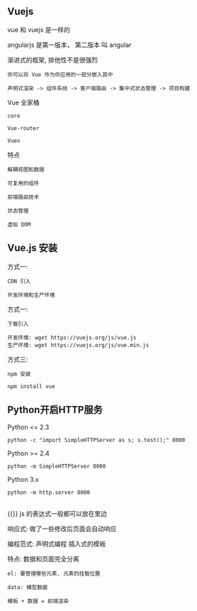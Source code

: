 ## Vuejs

vue 和 vuejs 是一样的

angularjs 是第一版本， 第二版本 叫 angular

渐进式的框架, 排他性不是很强烈

    你可以将 Vue 作为你应用的一部分嵌入其中

    声明式渲染 -> 组件系统 -> 客户端路由 -> 集中式状态管理 -> 项目构建

Vue 全家桶
    
    core

    Vue-router

    Vuex

特点

    解耦视图和数据

    可复用的组件

    前端路由技术

    状态管理

    虚拟 DOM


## Vue.js 安装

方式一:

    CDN 引入

    开发环境和生产环境

方式一:

    下载引入

    开发环境: wget https://vuejs.org/js/vue.js
    生产环境: wget https://vuejs.org/js/vue.min.js

方式三:
    
    npm 安装

    npm install vue


## Python开启HTTP服务

Python <= 2.3

    python -c "import SimpleHTTPServer as s; s.test();" 8000

Python >= 2.4

    python -m SimpleHTTPServer 8000

Python 3.x

    python -m http.server 8000


## 

{{}} js 的表达式一般都可以放在里边

响应式: 做了一些修改后页面会自动响应

编程范式: 声明式编程
    插入式的模板

特点: 数据和页面完全分离


    el: 要管理哪些元素, 元素的挂载位置

    data: 模型数据

    模板 + 数据 = 前端渲染






